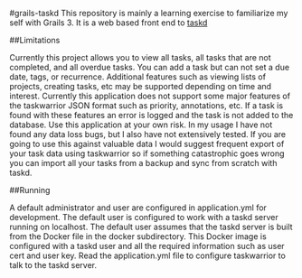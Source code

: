 #grails-taskd
This repository is mainly a learning exercise to familiarize my self with Grails 3. It is a web based front end to [taskd](https://tasktools.org/projects/taskd.html)

##Limitations

Currently this project allows you to view all tasks, all tasks that are not completed, and all overdue tasks. You can add a task but can not set a due date, tags, or recurrence. Additional features such as viewing lists of projects, creating tasks, etc may be supported depending on time and interest.
Currently this application does not support some major features of the taskwarrior JSON format such as priority, annotations, etc. If a task is found with these features an error is logged and the task is not added to the database.
Use this application at your own risk. In my usage I have not found any data loss bugs, but I also have not extensively tested. If you are going to use this against valuable data I would suggest frequent export of your task data using taskwarrior so if something catastrophic goes wrong you can import all your tasks from a backup and sync from scratch with taskd.

##Running

A default administrator and user are configured in application.yml for development. The default user is configured to work with a taskd server running on localhost. The default user assumes that the taskd server is built from the Docker file in the docker subdirectory. This Docker image is configured with a taskd user and all the required information such as user cert and user key. Read the application.yml file to configure taskwarrior to talk to the taskd server.